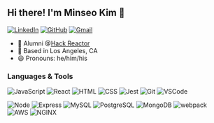 ## Hi there! I'm Minseo Kim 👋

[![LinkedIn](https://img.shields.io/badge/Minseo%20-%230077B5.svg?&style=flat-square&logo=linkedin&logoColor=white&link=https://www.linkedin.com/in/mk0107/)](https://www.linkedin.com/in/mk0107/)
[![GitHub](https://img.shields.io/badge/Minseo%20-%23121011.svg?&style=flat-square&logo=github&logoColor=white&link=https://github.com/MK0107)](https://github.com/MK0107)
[![Gmail](https://img.shields.io/badge/Minseo%20-%23D14836.svg?&style=flat-square&logo=gmail&logoColor=white&link=mailto:minseo0321@gmail.com)](mailto:minseo0321@gmail.com)

- :office: Alumni @[Hack Reactor](https://hackreactor.com/)
- :round_pushpin: Based in Los Angeles, CA
- :smile: Pronouns: he/him/his

### Languages & Tools
![JavaScript](https://img.shields.io/badge/JavaScript%20-%23323330.svg?&style=flat-square&logo=javascript&logoColor=%23F7DF1E)
![React](https://img.shields.io/badge/React%20-%2320232a.svg?&style=flat-square&logo=react&logoColor=%2361DAFB)
![HTML](https://img.shields.io/badge/HTML5%20-%23E34F26.svg?&style=flat-square&logo=html5&logoColor=white)
![CSS](https://img.shields.io/badge/CSS3%20-%231572B6.svg?&style=flat-square&logo=css3&logoColor=white)
![Jest](https://img.shields.io/badge/Jest%20-%23C21325.svg?&style=flat-square&logo=Jest&logoColor=white)
![Git](https://img.shields.io/badge/Git%20-%23F05033.svg?&style=flat-square&logo=git&logoColor=white)
![VSCode](https://img.shields.io/badge/VS%20Code%20-%23007ACC.svg?&style=flat-square&logo=visual-studio-code&logoColor=white)

![Node](https://img.shields.io/badge/Node.js%20-%2343853D.svg?&style=flat-square&logo=node.js&logoColor=white)
![Express](https://img.shields.io/badge/Express%20-%23404d59.svg?&style=flat-square)
![MySQL](https://img.shields.io/badge/MySQL-%2300f.svg?&style=flat-square&logo=mysql&logoColor=white)
![PostgreSQL](https://img.shields.io/badge/PostgreSQL-%23316192.svg?&style=flat-square&logo=postgresql&logoColor=white)
![MongoDB](https://img.shields.io/badge/MongoDB-%234ea94b.svg?&style=flat-square&logo=mongodb&logoColor=white)
![webpack](https://img.shields.io/badge/webpack%20-%238DD6F9.svg?&style=flat-square&logo=webpack&logoColor=black)
![AWS](https://img.shields.io/badge/Amazon_AWS%20-%23E34F26.svg?&style=flat-square&logo=html5&logoColor=yellow)
![NGINX](https://img.shields.io/badge/Nginx%20-%2343853D.svg?&style=flat-square&logo=node.js&logoColor=white)
